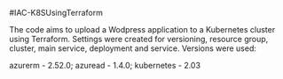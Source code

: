 #IAC-K8SUsingTerraform

The code aims to upload a Wodpress application to a Kubernetes cluster using Terraform. Settings were created for versioning, resource group, cluster, main service, deployment and service. 
Versions were used:

  azurerm - 2.52.0;
  azuread - 1.4.0;
  kubernetes - 2.03
